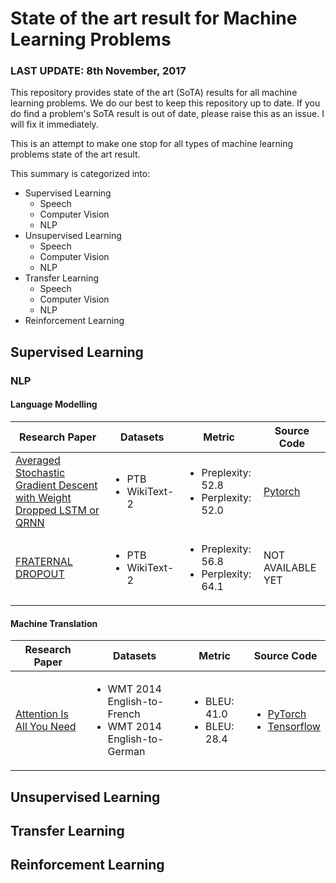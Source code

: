 # State of the art result for Machine Learning Problems

### LAST UPDATE: 8th November, 2017

This repository provides state of the art (SoTA) results for all machine learning problems. We do our best to keep this repository up to date.  If you do find a problem's SoTA result is out of date, please raise this as an issue. I will fix it immediately.

This is an attempt to make  one stop for all types of machine learning problems state of the art result.

This summary is categorized into:

- Supervised Learning
    - Speech
    - Computer Vision
    - NLP
- Unsupervised Learning
    - Speech
    - Computer Vision
    - NLP
- Transfer Learning
    - Speech
    - Computer Vision
    - NLP
- Reinforcement Learning

## Supervised Learning


### NLP
#### Language Modelling
Research Paper | Datasets  | Metric | Source Code
------------ | ------------- | ------------ | -------------
[Averaged Stochastic Gradient  Descent with Weight Dropped LSTM or QRNN](https://arxiv.org/pdf/1708.02182.pdf) | <ul><li> PTB </li><li> WikiText-2 </li></ul> | <ul><li> Preplexity: 52.8 </li><li> Perplexity: 52.0 </li></ul> |  [Pytorch](https://github.com/salesforce/awd-lstm-lm)
[FRATERNAL DROPOUT](https://arxiv.org/pdf/1711.00066.pdf) | <ul><li> PTB </li><li> WikiText-2 </li></ul> | <ul><li> Preplexity: 56.8 </li><li> Perplexity: 64.1</li></ul> |  NOT AVAILABLE YET




#### Machine Translation
Research Paper | Datasets  | Metric | Source Code
------------ | ------------- | ------------ | -------------
[Attention Is All You Need](https://arxiv.org/abs/1706.03762) | <ul><li> WMT 2014 English-to-French </li><li> WMT 2014 English-to-German </li></ul> | <ul><li> BLEU: 41.0 </li><li> BLEU: 28.4</li></ul> |  <ul><li> [PyTorch](https://github.com/jadore801120/attention-is-all-you-need-pytorch) </li><li> [Tensorflow](https://github.com/tensorflow/tensor2tensor) </li></ul>



## Unsupervised Learning


## Transfer Learning


## Reinforcement Learning
